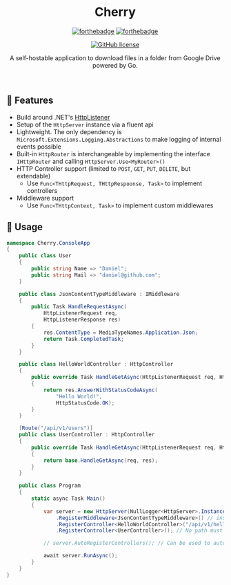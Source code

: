 <div align="center">

<h1>Cherry</h1>

[![forthebadge](https://forthebadge.com/images/badges/fuck-it-ship-it.svg)](https://forthebadge.com)
[![forthebadge](https://forthebadge.com/images/badges/made-with-c-sharp.svg)](https://forthebadge.com)

[![GitHub license](https://img.shields.io/github/license/legendaryb/cherry.svg?longCache=true&style=flat-square)](https://github.com/LegendaryB/Cherry/blob/main/LICENSE.txt)

A self-hostable application to download files in a folder from Google Drive powered by Go.
</div><br>

## 🎯 Features
* Build around .NET's [HttpListener](https://learn.microsoft.com/en-us/dotnet/api/system.net.httplistener?view=net-7.0)
* Setup of the `HttpServer` instance via a fluent api
* Lightweight. The only dependency is `Microsoft.Extensions.Logging.Abstractions` to make logging of internal events possible
* Built-in `HttpRouter` is interchangeable by implementing the interface `IHttpRouter` and calling `HttpServer.Use<MyRouter>()`
* HTTP Controller support (limited to `POST`, `GET`, `PUT`, `DELETE`, but extendable)
    * Use `Func<THttpRequest, THttpRespoonse, Task>` to implement controllers
* Middleware support
    * Use `Func<THttpContext, Task>` to implement custom middlewares

## 📝 Usage

```csharp
namespace Cherry.ConsoleApp
{
    public class User
    {
        public string Name => "Daniel";
        public string Mail => "daniel@github.com";
    }

    public class JsonContentTypeMiddleware : IMiddleware
    {
        public Task HandleRequestAsync(
            HttpListenerRequest req,
            HttpListenerResponse res)
        {
            res.ContentType = MediaTypeNames.Application.Json;
            return Task.CompletedTask;
        }
    }

    public class HelloWorldController : HttpController
    {
        public override Task HandleGetAsync(HttpListenerRequest req, HttpListenerResponse res)
        {
            return res.AnswerWithStatusCodeAsync(
                "Hello World!",
                HttpStatusCode.OK);
        }
    }

    [Route("/api/v1/users")]
    public class UserController : HttpController
    {
        public override Task HandleGetAsync(HttpListenerRequest req, HttpListenerResponse res)
        {
            return base.HandleGetAsync(req, res);
        }
    }

    public class Program
    {
        static async Task Main()
        {
            var server = new HttpServer(NullLogger<HttpServer>.Instance, "http://localhost:8081/")
                .RegisterMiddleware<JsonContentTypeMiddleware>() // installs a global middleware because no specific route was provided
                .RegisterController<HelloWorldController>("/api/v1/hello") // Path must be provided because the class is not decorated with the route attribute
                .RegisterController<UserController>(); // No path must be provided, because the class is decorated with the Route attribute

            // server.AutoRegisterControllers(); // Can be used to automatically discover controllers from a given assembly. Uses reflection and ignores all types which are not decorated with the Route attribute and inheriting from the HttpController base class

            await server.RunAsync();
        }
    }
}
```